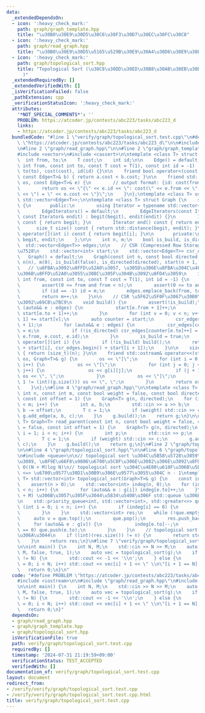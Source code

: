 ```yaml
---
data:
  _extendedDependsOn:
  - icon: ':heavy_check_mark:'
    path: graph/graph_template.hpp
    title: "\u30B0\u30E9\u30D5\u30C6\u30F3\u30D7\u30EC\u30FC\u30C8"
  - icon: ':heavy_check_mark:'
    path: graph/read_graph.hpp
    title: "\u30B0\u30E9\u30D5\u5165\u529B\u30E9\u30A4\u30D6\u30E9\u30EA"
  - icon: ':heavy_check_mark:'
    path: graph/topological_sort.hpp
    title: "Topological Sort (\u30C8\u30DD\u30ED\u30B8\u30AB\u30EB\u30BD\u30FC\u30C8\
      )"
  _extendedRequiredBy: []
  _extendedVerifiedWith: []
  _isVerificationFailed: false
  _pathExtension: cpp
  _verificationStatusIcon: ':heavy_check_mark:'
  attributes:
    '*NOT_SPECIAL_COMMENTS*': ''
    PROBLEM: https://atcoder.jp/contests/abc223/tasks/abc223_d
    links:
    - https://atcoder.jp/contests/abc223/tasks/abc223_d
  bundledCode: "#line 1 \"verify/graph/topological_sort.test.cpp\"\n#define PROBLEM\
    \ \"https://atcoder.jp/contests/abc223/tasks/abc223_d\"\n\n#include <iostream>\n\
    \n#line 2 \"graph/read_graph.hpp\"\n\n#line 2 \"graph/graph_template.hpp\"\n\n\
    #include <vector>\n#include <cassert>\n\ntemplate <class T> struct Edge {\n  \
    \  int from, to;\n    T cost;\n    int id;\n\n    Edge() = default;\n    Edge(const\
    \ int from, const int to, const T cost = T(1), const int id = -1) : from(from),\
    \ to(to), cost(cost), id(id) {}\n\n    friend bool operator<(const Edge<T>& a,\
    \ const Edge<T>& b) { return a.cost < b.cost; }\n\n    friend std::ostream& operator<<(std::ostream&\
    \ os, const Edge<T>& e) {\n        // output format: {id: cost(from, to) = cost}\n\
    \        return os << \"{\" << e.id << \": cost(\" << e.from << \", \" << e.to\
    \ << \") = \" << e.cost << \"}\";\n    }\n};\ntemplate <class T> using Edges =\
    \ std::vector<Edge<T>>;\n\ntemplate <class T> struct Graph {\n    struct EdgeIterators\
    \ {\n       public:\n        using Iterator = typename std::vector<Edge<T>>::iterator;\n\
    \        EdgeIterators() = default;\n        EdgeIterators(const Iterator& begit,\
    \ const Iterator& endit) : begit(begit), endit(endit) {}\n        Iterator begin()\
    \ const { return begit; }\n        Iterator end() const { return endit; }\n  \
    \      size_t size() const { return std::distance(begit, endit); }\n        Edge<T>&\
    \ operator[](int i) const { return begit[i]; }\n\n       private:\n        Iterator\
    \ begit, endit;\n    };\n\n    int n, m;\n    bool is_build, is_directed;\n  \
    \  std::vector<Edge<T>> edges;\n\n    // CSR (Compressed Row Storage) \u5F62\u5F0F\
    \u7528\n    std::vector<int> start;\n    std::vector<Edge<T>> csr_edges;\n\n \
    \   Graph() = default;\n    Graph(const int n, const bool directed = false) :\
    \ n(n), m(0), is_build(false), is_directed(directed), start(n + 1, 0) {}\n\n \
    \   // \u8FBA\u3092\u8FFD\u52A0\u3057, \u305D\u306E\u8FBA\u304C\u4F55\u756A\u76EE\
    \u306B\u8FFD\u52A0\u3055\u308C\u305F\u304B\u3092\u8FD4\u3059\n    int add_edge(const\
    \ int from, const int to, const T cost = T(1), int id = -1) {\n        assert(!is_build);\n\
    \        assert(0 <= from and from < n);\n        assert(0 <= to and to < n);\n\
    \        if (id == -1) id = m;\n        edges.emplace_back(from, to, cost, id);\n\
    \        return m++;\n    }\n\n    // CSR \u5F62\u5F0F\u3067\u30B0\u30E9\u30D5\
    \u3092\u69CB\u7BC9\n    void build() {\n        assert(!is_build);\n        for\
    \ (auto&& e : edges) {\n            start[e.from + 1]++;\n            if (!is_directed)\
    \ start[e.to + 1]++;\n        }\n        for (int v = 0; v < n; v++) start[v +\
    \ 1] += start[v];\n        auto counter = start;\n        csr_edges.resize(start.back()\
    \ + 1);\n        for (auto&& e : edges) {\n            csr_edges[counter[e.from]++]\
    \ = e;\n            if (!is_directed) csr_edges[counter[e.to]++] = Edge(e.to,\
    \ e.from, e.cost, e.id);\n        }\n        is_build = true;\n    }\n\n    EdgeIterators\
    \ operator[](int i) {\n        if (!is_build) build();\n        return EdgeIterators(csr_edges.begin()\
    \ + start[i], csr_edges.begin() + start[i + 1]);\n    }\n\n    size_t size() const\
    \ { return (size_t)(n); }\n\n    friend std::ostream& operator<<(std::ostream&\
    \ os, Graph<T>& g) {\n        os << \"[\";\n        for (int i = 0; i < (int)(g.size());\
    \ i++) {\n            os << \"[\";\n            for (int j = 0; j < (int)(g[i].size());\
    \ j++) {\n                os << g[i][j];\n                if (j + 1 != (int)(g[i].size()))\
    \ os << \", \";\n            }\n            os << \"]\";\n            if (i +\
    \ 1 != (int)(g.size())) os << \", \";\n        }\n        return os << \"]\";\n\
    \    }\n};\n#line 4 \"graph/read_graph.hpp\"\n\ntemplate <class T> Graph<T> read_graph(const\
    \ int n, const int m, const bool weight = false, const bool directed = false,\
    \ const int offset = 1) {\n    Graph<T> g(n, directed);\n    for (int i = 0; i\
    \ < m; i++) {\n        int a, b;\n        std::cin >> a >> b;\n        a -= offset,\
    \ b -= offset;\n        T c = 1;\n        if (weight) std::cin >> c;\n       \
    \ g.add_edge(a, b, c);\n    }\n    g.build();\n    return g;\n}\n\ntemplate <class\
    \ T> Graph<T> read_parent(const int n, const bool weight = false, const bool directed\
    \ = false, const int offset = 1) {\n    Graph<T> g(n, directed);\n    for (int\
    \ i = 1; i < n; i++) {\n        int p;\n        std::cin >> p;\n        p -= offset;\n\
    \        T c = 1;\n        if (weight) std::cin >> c;\n        g.add_edge(p, i,\
    \ c);\n    }\n    g.build();\n    return g;\n}\n#line 2 \"graph/topological_sort.hpp\"\
    \n\n#line 4 \"graph/topological_sort.hpp\"\n\n#line 6 \"graph/topological_sort.hpp\"\
    \n#include <queue>\n\n// topological sort \u304C\u5B58\u5728\u3059\u308B\u306A\
    \u3089, \u8F9E\u66F8\u9806\u6700\u5C0F\u306E\u3082\u306E\u3092\u8FD4\u3059\n//\
    \ O((N + M)log N)\n// topological sort \u304C\u4E00\u610F\u306B\u5B9A\u307E\u308B\
    \ <=> \u6700\u9577\u30D1\u30B9\u306E\u9577\u3055\u304C n - 1\ntemplate <class\
    \ T> std::vector<int> topological_sort(Graph<T>& g) {\n    const int n = (int)(g.size());\n\
    \    assert(n > 0);\n    std::vector<int> indeg(n, 0);\n    for (int i = 0; i\
    \ < n; i++) {\n        for (auto&& e : g[i]) indeg[e.to]++;\n    }\n    // O(N\
    \ + M) \u306B\u3057\u305F\u3044\u5834\u5408\u306F std::queue \u306B\u3059\u308B\
    \n    std::priority_queue<int, std::vector<int>, std::greater<>> que;\n    for\
    \ (int i = 0; i < n; i++) {\n        if (indeg[i] == 0) {\n            que.push(i);\n\
    \        }\n    }\n    std::vector<int> res;\n    while (!que.empty()) {\n   \
    \     auto v = que.top();\n        que.pop();\n        res.push_back(v);\n   \
    \     for (auto&& e : g[v]) {\n            indeg[e.to]--;\n            if (indeg[e.to]\
    \ == 0) que.push(e.to);\n        }\n    }\n    // topological sort \u3067\u304D\
    \u306A\u3044\n    if ((int)(res.size()) != n) {\n        return std::vector<int>();\n\
    \    }\n    return res;\n}\n#line 7 \"verify/graph/topological_sort.test.cpp\"\
    \n\nint main() {\n    int N, M;\n    std::cin >> N >> M;\n    auto g = read_graph<int>(N,\
    \ M, false, true, 1);\n    auto vec = topological_sort(g);\n    if ((int)(vec.size())\
    \ != N) {\n        std::cout << -1 << '\\n';\n    } else {\n        for (int i\
    \ = 0; i < N; i++) std::cout << vec[i] + 1 << \" \\n\"[i + 1 == N];\n    }\n \
    \   return 0;\n}\n"
  code: "#define PROBLEM \"https://atcoder.jp/contests/abc223/tasks/abc223_d\"\n\n\
    #include <iostream>\n\n#include \"graph/read_graph.hpp\"\n#include \"graph/topological_sort.hpp\"\
    \n\nint main() {\n    int N, M;\n    std::cin >> N >> M;\n    auto g = read_graph<int>(N,\
    \ M, false, true, 1);\n    auto vec = topological_sort(g);\n    if ((int)(vec.size())\
    \ != N) {\n        std::cout << -1 << '\\n';\n    } else {\n        for (int i\
    \ = 0; i < N; i++) std::cout << vec[i] + 1 << \" \\n\"[i + 1 == N];\n    }\n \
    \   return 0;\n}"
  dependsOn:
  - graph/read_graph.hpp
  - graph/graph_template.hpp
  - graph/topological_sort.hpp
  isVerificationFile: true
  path: verify/graph/topological_sort.test.cpp
  requiredBy: []
  timestamp: '2024-07-31 21:19:59+09:00'
  verificationStatus: TEST_ACCEPTED
  verifiedWith: []
documentation_of: verify/graph/topological_sort.test.cpp
layout: document
redirect_from:
- /verify/verify/graph/topological_sort.test.cpp
- /verify/verify/graph/topological_sort.test.cpp.html
title: verify/graph/topological_sort.test.cpp
---
```

